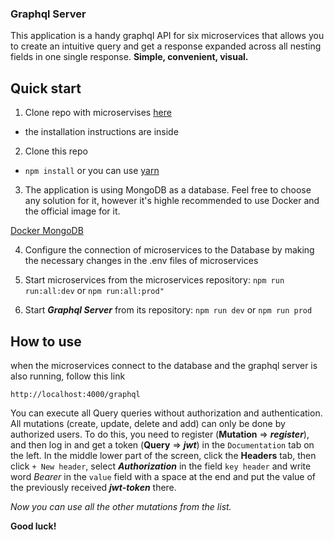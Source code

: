 ### Graphql Server

This application is a handy graphql API for six microservices that allows you to create an intuitive query and get a response expanded across all nesting fields in one single response.
**Simple, convenient, visual.**

## Quick start

1. Clone repo with microservises [here](https://github.com/rolling-scopes-school/node-graphql-service)

- the installation instructions are inside

2. Clone this repo

- `npm install` or you can use [yarn](https://yarnpkg.com/getting-started/install)

3. The application is using MongoDB as a database. Feel free to choose any solution for it, however it's highle recommended to use Docker and the official image for it.

[Docker MongoDB](https://hub.docker.com/_/mongo)

4. Сonfigure the connection of microservices to the Database by making the necessary changes in the .env files of microservices

5. Start microservices from the microservices repository: `npm run run:all:dev` or `npm run:all:prod"`

6. Start **_Graphql Server_** from its repository: `npm run dev` or `npm run prod`

## How to use

when the microservices connect to the database and the graphql server is also running, follow this link

```
http://localhost:4000/graphql
```

You can execute all Query queries without authorization and authentication. All mutations (create, update, delete and add) can only be done by authorized users.
To do this, you need to register (**Mutation** => **_register_**), and then log in and get a token (**Query** => **_jwt_**) in the `Documentation` tab on the left.
In the middle lower part of the screen, click the **Headers** tab, then click `+ New header`, select **_Authorization_** in the field `key header` and write word _Bearer_ in the `value` field with a space at the end and put the value of the previously received **_jwt-token_** there.

_Now you can use all the other mutations from the list._

**Good luck!**
